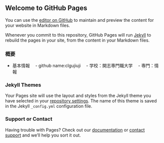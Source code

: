 ## Welcome to GitHub Pages

You can use the [editor on GitHub](https://github.com/clgujiugji/clgujiguji.github.io/edit/gh-pages/index.md) to maintain and preview the content for your website in Markdown files.

Whenever you commit to this repository, GitHub Pages will run [Jekyll](https://jekyllrb.com/) to rebuild the pages in your site, from the content in your Markdown files.

### 概要
- 基本情報
　- github name:clgujiuji
　- 学校：開志専門職大学
　- 専門：情報



### Jekyll Themes

Your Pages site will use the layout and styles from the Jekyll theme you have selected in your [repository settings](https://github.com/clgujiugji/clgujiguji.github.io/settings/pages). The name of this theme is saved in the Jekyll `_config.yml` configuration file.

### Support or Contact

Having trouble with Pages? Check out our [documentation](https://docs.github.com/categories/github-pages-basics/) or [contact support](https://support.github.com/contact) and we’ll help you sort it out.

